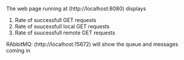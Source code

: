 The web page running at (http://localhost:8080) displays 
1. Rate of successfull GET requests
2. Rate of suucessfull local GET requests 
3. Rate of suucessfull remote GET requests


RAbbitMQ: (http://localhost:15672) will show the queue and messages coming in
